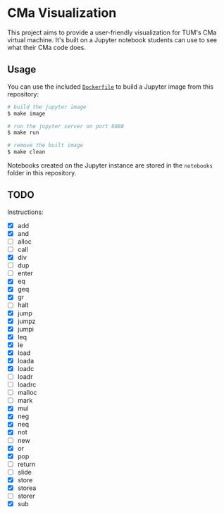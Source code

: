 # CMa Visualization

This project aims to provide a user-friendly visualization for TUM's CMa virtual machine. It's built on a Jupyter notebook students can use to see what their CMa code does.

## Usage

You can use the included [`Dockerfile`](Dockerfile) to build a Jupyter image from this repository:

```bash
# build the jupyter image
$ make image

# run the jupyter server on port 8888
$ make run

# remove the built image
$ make clean
```

Notebooks created on the Jupyter instance are stored in the `notebooks` folder in this repository.

## TODO

Instructions:
- [x] add
- [x] and
- [ ] alloc
- [ ] call
- [x] div
- [ ] dup
- [ ] enter
- [x] eq
- [x] geq
- [x] gr
- [ ] halt
- [x] jump
- [x] jumpz
- [x] jumpi
- [x] leq
- [x] le
- [x] load
- [x] loada
- [x] loadc
- [ ] loadr
- [ ] loadrc
- [ ] malloc
- [ ] mark
- [x] mul
- [x] neg
- [x] neq
- [x] not
- [ ] new
- [x] or
- [x] pop
- [ ] return
- [ ] slide
- [x] store
- [x] storea
- [ ] storer
- [x] sub
